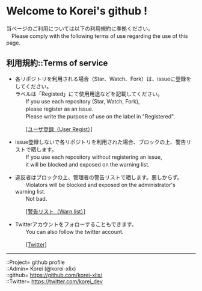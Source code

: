 # Welcome to Korei's github !

当ページのご利用については以下の利用規約に準拠ください。  
　Please comply with the following terms of use regarding the use of this page.  
  



## 利用規約::Terms of service <a name="aRules"></a>

* 各リポジトリを利用される場合（Star、Watch、Fork）は、issueに登録をしてください。  
  ラベルは「Registed」にて使用用途などを記載してください。  
  　　If you use each repository (Star, Watch, Fork),  
  　　please register as an issue.  
  　　Please write the purpose of use on the label in "Registered".  
  
  　　[[ユーザ登録（User Regist）]](https://github.com/korei-xlix/korei-xlix/issues)  
  

* issue登録しないで各リポジトリを利用された場合、ブロックの上、警告リストで晒します。  
  　　If you use each repository without registering an issue,  
  　　it will be blocked and exposed on the warning list.  

* 違反者はブロックの上、管理者の警告リストで晒します。悪しからず。  
  　　Violators will be blocked and exposed on the administrator's warning list.  
  　　Not bad.  
  
  　　[[警告リスト（Warn list）]](https://github.com/korei-xlix/warnlists/blob/main/list_github.md)

* Twitterアカウントをフォローすることもできます。  
  　　You can also follow the twitter account.  
  
  　　[[Twitter]](https://twitter.com/korei_dev)  
  





***
::Project= github profile  
::Admin= Korei (@korei-xlix)  
::github= https://github.com/korei-xlix/  
::Twitter= https://twitter.com/korei_dev  




<!--
**korei-xlix/korei-xlix** is a ✨ _special_ ✨ repository because its `README.md` (this file) appears on your GitHub profile.

Here are some ideas to get you started:

- 🔭 I’m currently working on ...
- 🌱 I’m currently learning ...
- 👯 I’m looking to collaborate on ...
- 🤔 I’m looking for help with ...
- 💬 Ask me about ...
- 📫 How to reach me: ...
- 😄 Pronouns: ...
- ⚡ Fun fact: ...
-->
